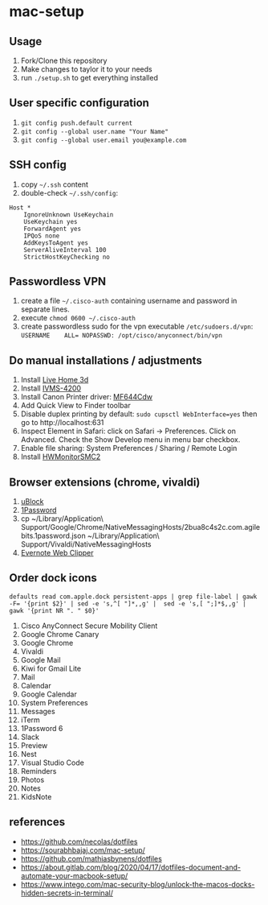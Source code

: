 # mac-setup

## Usage
1. Fork/Clone this repository
1. Make changes to taylor it to your needs
1. run `./setup.sh` to get everything installed

## User specific configuration

1. `git config push.default current`
1. `git config --global user.name "Your Name"`
1. `git config --global user.email you@example.com`

## SSH config
1. copy `~/.ssh` content
1. double-check `~/.ssh/config`:
```
Host *
    IgnoreUnknown UseKeychain
    UseKeychain yes
    ForwardAgent yes
    IPQoS none
    AddKeysToAgent yes
    ServerAliveInterval 100
    StrictHostKeyChecking no
```

## Passwordless VPN
1. create a file `~/.cisco-auth` containing username and password in separate lines.
1. execute `chmod 0600 ~/.cisco-auth`
1. create passwordless sudo for the vpn executable `/etc/sudoers.d/vpn`:
        `USERNAME    ALL= NOPASSWD: /opt/cisco/anyconnect/bin/vpn`

## Do manual installations / adjustments
1. Install [Live Home 3d](http://belightsoft.s3.amazonaws.com/basket/LiveHome3DPro.dmg)
1. Install [IVMS-4200](https://us.hikvision.com/en/products/logiciel/ivms-4200-series/free-client-software-hikvision-devices-ivms-4200-macos)
1. Install Canon Printer driver: [MF644Cdw](https://www.usa.canon.com/internet/portal/us/home/support/details/printers/color-laser/color-imageclass-mf644cdw/?cm_sp=CSO-_-PFListing-_-MF644Cdw?tab=drivers_downloads)
1. Add Quick View to Finder toolbar
1. Disable duplex printing by default: `sudo cupsctl WebInterface=yes` then go to http://localhost:631
1. Inspect Element in Safari: click on Safari -> Preferences. Click on Advanced. Check the Show Develop menu in menu bar checkbox.
1. Enable file sharing: System Preferences / Sharing / Remote Login
1. Install [HWMonitorSMC2](https://github.com/CloverHackyColor/HWMonitorSMC2)

## Browser extensions (chrome, vivaldi)
1. [uBlock](https://chrome.google.com/webstore/detail/ublock-origin/cjpalhdlnbpafiamejdnhcphjbkeiagm/related?hl=en)
1. [1Password](https://chrome.google.com/webstore/detail/1password-extension-deskt/aomjjhallfgjeglblehebfpbcfeobpgk?hl=en)
1. cp ~/Library/Application\ Support/Google/Chrome/NativeMessagingHosts/2bua8c4s2c.com.agilebits.1password.json ~/Library/Application\ Support/Vivaldi/NativeMessagingHosts
1. [Evernote Web Clipper](https://chrome.google.com/webstore/detail/evernote-web-clipper/pioclpoplcdbaefihamjohnefbikjilc?hl=en)

## Order dock icons
`defaults read com.apple.dock persistent-apps | grep file-label | gawk -F= '{print $2}' | sed -e 's,^[ "]*,,g' |  sed -e 's,[ ";]*$,,g' | gawk '{print NR ". " $0}'`

1. Cisco AnyConnect Secure Mobility Client
2. Google Chrome Canary
3. Google Chrome
4. Vivaldi
5. Google Mail
6. Kiwi for Gmail Lite
7. Mail
8. Calendar
9. Google Calendar
10. System Preferences
11. Messages
12. iTerm
13. 1Password 6
14. Slack
15. Preview
16. Nest
17. Visual Studio Code
18. Reminders
19. Photos
20. Notes
21. KidsNote

## references
* https://github.com/necolas/dotfiles
* https://sourabhbajaj.com/mac-setup/
* https://github.com/mathiasbynens/dotfiles
* https://about.gitlab.com/blog/2020/04/17/dotfiles-document-and-automate-your-macbook-setup/
* https://www.intego.com/mac-security-blog/unlock-the-macos-docks-hidden-secrets-in-terminal/
